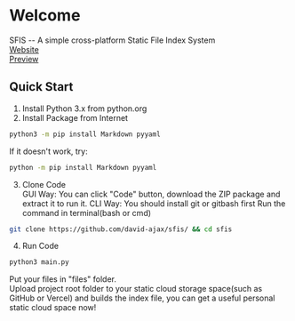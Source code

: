 # Welcome
SFIS -- A simple cross-platform Static File Index System  
[Website](https://sfis.wangzhiyu.ga/)  
[Preview](https://sfis-eg.vercel.app)  
## Quick Start
1. Install Python 3.x from python.org
2. Install Package from Internet  
``` bash
python3 -m pip install Markdown pyyaml  
```
If it doesn't work, try:
``` bash
python -m pip install Markdown pyyaml
```
3. Clone Code  
GUI Way:
You can click "Code" button, download the ZIP package and extract it to run it.
CLI Way:
You should install git or gitbash first
Run the command in terminal(bash or cmd)
``` bash
git clone https://github.com/david-ajax/sfis/ && cd sfis
```
4. Run Code  
``` bash    
python3 main.py
```
Put your files in "files" folder.  
Upload project root folder to your static cloud storage space(such as GitHub or Vercel) and builds the index file, you can get a useful personal static cloud space now!